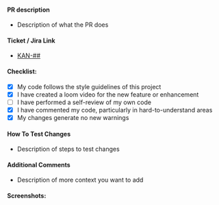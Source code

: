 #### PR description
- Description of what the PR does

#### Ticket / Jira Link
- [KAN-##](https://task-force-pro-dccs.atlassian.net/jira/software/projects/KAN/boards/1?assignee=712020%3Ab9bb79c7-4352-4d17-9af2-5c36278b1670&selectedIssue=KAN-)

#### Checklist:
- [x] My code follows the style guidelines of this project
- [x] I have created a loom video for the new feature or enhancement
- [ ] I have performed a self-review of my own code
- [x] I have commented my code, particularly in hard-to-understand areas
- [x] My changes generate no new warnings 

#### How To Test Changes
- Description of steps to test changes

#### Additional Comments
- Description of more context you want to add

#### Screenshots:
